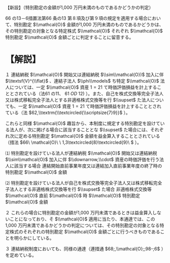 【新設】（特別勘定の金額が1,000 万円未満のものであるかどうかの判定）

66 の13－6措置法第66 条の13 第８項及び第９項の規定を適用する場合において、特別勘定 $\\mathcal{O}$ 金額が1,000 万円未満のものであるかどうかは、その特別勘定の対象となる特定株式 $\\mathcal{O}$ それぞれ $\\mathcal{O}$ 特別勘定 $\\mathcal{O}$ 金額ごとに判定することに留意する。

# 【解説】

１ 連結納税 $\\mathcal{O}$ 開始又は連結納税 $\\sim\\mathcal{O})$ 加入に伴 $\\textsf{V}^{\\flat}$ 、連結子法人 $\\phi\\models$ ち特定 $\\mathcal{O}$ 法人については、一定 $\\mathcal{O}$ 資産 $1=21$ て時価評価損益を計上することとされている（法61 の11、 $61\ O D\ 12)$ ）。また、自己を株式交換等完全子法人又は株式移転完全子法人とする非適格株式交換等を行 $\\supset$ た法人についても、一定 $\\mathcal{O}$ 資産 $1=21$ て時価評価損益を計上することとされている（法 $62,\\textrm{\\textcircled{\\scriptsize{7}9}}$ ）。

これらと同様 $\\mathcal{O}$ 趣旨から、本制度に規定する特別勘定を設けている法人が、次に掲げる場合に該当することとな $\\supset$ た場合には、それぞれ次に定める特別勘定 $\\mathcal{O}$ 金額を益金算入することとされている（措法 $66\ \\mathcal{O}\ \ 1,3\\textcircled{8}\\textcircled{9}\ $ ）。

⑴ 特別勘定を設けている法人が連結納税 $\\mathcal{O}$ 開始又は連結納税 $\\sim\\mathcal{O}$ 加入に伴 $\\downarrow,\\cdot$ 資産の時価評価を行う法人に該当する場合 連結開始直前事業年度又は連結加入直前事業年度の終了時の特別勘定 $\\mathcal{O}$ 金額

⑵ 特別勘定を設けている法人が自己を株式交換等完全子法人又は株式移転完全子法人とする非適格株式交換等を行 $\\supset$ た場合 非適格株式交換等 $\\mathcal{O}$ 直前 $\\mathcal{O}$ 時 $\\mathcal{O}$ 特別勘定 $\\mathcal{O}$ 金額

２ これらの場合に特別勘定の金額が1,000 万円未満であるときは益金算入しないことになっており、そ $\\mathcal{O}$ 適用に当たり、本通達では、この1,000 万円未満であるかどうかの判定については、その特別勘定の対象となる特定株式のそれぞれの特別勘定 $\\mathcal{O}$ 金額ごとに行うべきものであることを明らかにしている。

３ 連結納税制度においても、同様の通達（連措通 $68;,\\mathcal{O};;98-;6$ ）を定めている。